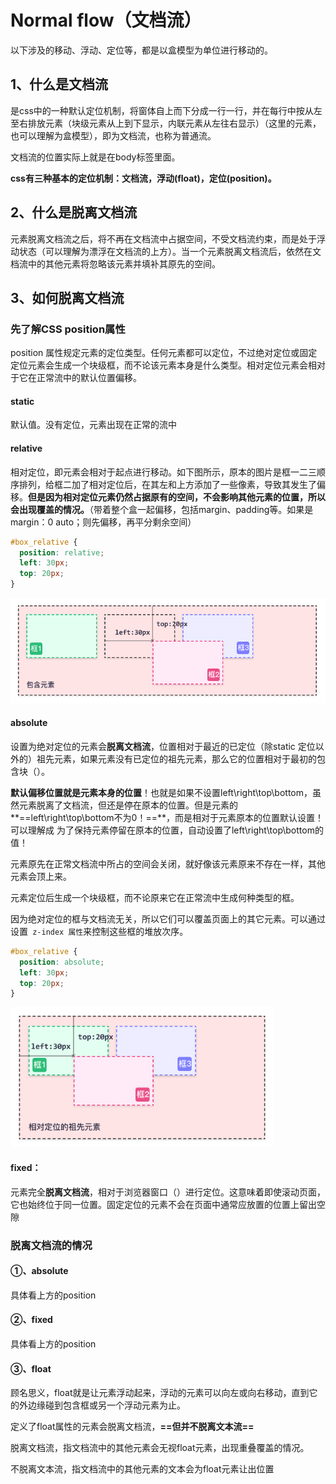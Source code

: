 # Normal flow（文档流）

以下涉及的移动、浮动、定位等，都是以盒模型为单位进行移动的。

## 1、什么是文档流

是css中的一种默认定位机制，将窗体自上而下分成一行一行，并在每行中按从左至右排放元素（块级元素从上到下显示，内联元素从左往右显示）（这里的元素，也可以理解为盒模型），即为文档流，也称为普通流。

文档流的位置实际上就是在body标签里面。

**css有三种基本的定位机制：文档流，浮动(float)，定位(position)。**

## 2、什么是脱离文档流

元素脱离文档流之后，将不再在文档流中占据空间，不受文档流约束，而是处于浮动状态（可以理解为漂浮在文档流的上方）。当一个元素脱离文档流后，依然在文档流中的其他元素将忽略该元素并填补其原先的空间。

## 3、如何脱离文档流

### 先了解CSS position属性

position 属性规定元素的定位类型。任何元素都可以定位，不过绝对定位或固定定位元素会生成一个块级框，而不论该元素本身是什么类型。相对定位元素会相对于它在正常流中的默认位置偏移。

#### **static**

默认值。没有定位，元素出现在正常的流中

#### **relative**

相对定位，即元素会相对于起点进行移动。如下图所示，原本的图片是框一二三顺序排列，给框二加了相对定位后，在其左和上方添加了一些像素，导致其发生了偏移。**但是因为相对定位元素仍然占据原有的空间，不会影响其他元素的位置，所以会出现覆盖的情况。**（带着整个盒一起偏移，包括margin、padding等。如果是margin：0 auto；则先偏移，再平分剩余空间）

```css
#box_relative {
  position: relative;
  left: 30px;
  top: 20px;
}
```

<img src="assets/positioning_relative_example.gif" alt="CSS 相对定位实例" style="zoom:80%;" />

#### **absolute**

设置为绝对定位的元素会**脱离文档流**，位置相对于最近的已定位（除static 定位以外的）祖先元素，如果元素没有已定位的祖先元素，那么它的位置相对于最初的包含块（<body>）。

**默认偏移位置就是元素本身的位置**！也就是如果不设置left\right\top\bottom，虽然元素脱离了文档流，但还是停在原本的位置。但是元素的**==left\right\top\bottom不为0！==**，而是相对于元素原本的位置默认设置！可以理解成 为了保持元素停留在原本的位置，自动设置了left\right\top\bottom的值！

元素原先在正常文档流中所占的空间会关闭，就好像该元素原来不存在一样，其他元素会顶上来。

元素定位后生成一个块级框，而不论原来它在正常流中生成何种类型的框。

因为绝对定位的框与文档流无关，所以它们可以覆盖页面上的其它元素。可以通过设置` z-index 属性`来控制这些框的堆放次序。

```css
#box_relative {
  position: absolute;
  left: 30px;
  top: 20px;
}
```

<img src="assets/positioning_absolute_example.gif" alt="CSS 绝对定位实例" style="zoom:80%;" />

#### **fixed**：

元素完全**脱离文档流**，相对于浏览器窗口（<html>）进行定位。这意味着即使滚动页面，它也始终位于同一位置。固定定位的元素不会在页面中通常应放置的位置上留出空隙

### 脱离文档流的情况

#### ①、absolute

具体看上方的position

#### ②、fixed

具体看上方的position

#### ③、float

顾名思义，float就是让元素浮动起来，浮动的元素可以向左或向右移动，直到它的外边缘碰到包含框或另一个浮动元素为止。

定义了float属性的元素会脱离文档流，**==但并不脱离文本流==**

脱离文档流，指文档流中的其他元素会无视float元素，出现重叠覆盖的情况。

不脱离文本流，指文档流中的其他元素的文本会为float元素让出位置

